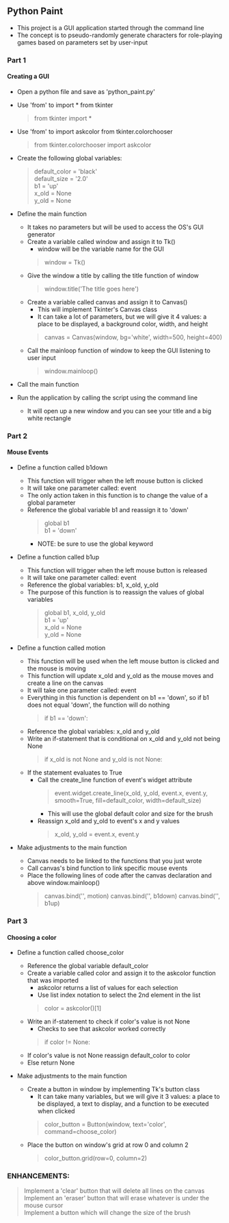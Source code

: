## Python Paint
- This project is a GUI application started through the command line
- The concept is to pseudo-randomly generate characters for role-playing games based on parameters set by user-input

### Part 1
#### Creating a GUI
- Open a python file and save as 'python_paint.py'
- Use 'from' to import * from tkinter
    > from tkinter import *
- Use 'from' to import askcolor from tkinter.colorchooser
    > from tkinter.colorchooser import askcolor
    
- Create the following global variables:
    > default_color = 'black'   
    > default_size = '2.0'      
    > b1 = 'up'   
    > x_old = None   
    > y_old = None   

- Define the main function
    - It takes no parameters but will be used to access the OS's GUI generator
    - Create a variable called window and assign it to Tk()
        - window will be the variable name for the GUI
        > window = Tk()
    - Give the window a title by calling the title function of window
        > window.title('The title goes here')
    - Create a variable called canvas and assign it to Canvas()
        - This will implement Tkinter's Canvas class
        - It can take a lot of parameters, but we will give it 4 values: a place to be displayed, a background color, width, and height
        > canvas = Canvas(window, bg='white', width=500, height=400)   
    - Call the mainloop function of window to keep the GUI listening to user input
        > window.mainloop()   

- Call the main function 

- Run the application by calling the script using the command line
    - It will open up a new window and you can see your title and a big white rectangle


### Part 2
#### Mouse Events
- Define a function called b1down
    - This function will trigger when the left mouse button is clicked
    - It will take one parameter called: event
    - The only action taken in this function is to change the value of a global parameter
    - Reference the global variable b1 and reassign it to 'down'
        > global b1   
        > b1 = 'down'   
        - NOTE: be sure to use the global keyword

- Define a function called b1up
    - This function will trigger when the left mouse button is released
    - It will take one parameter called: event
    - Reference the global variables: b1, x_old, y_old
    - The purpose of this function is to reassign the values of global variables
        > global b1, x_old, y_old  
        > b1 = 'up'  
        > x_old = None  
        > y_old = None  

- Define a function called motion
    - This function will be used when the left mouse button is clicked and the mouse is moving
    - This function will update x_old and y_old as the mouse moves and create a line on the canvas
    - It will take one parameter called: event
    - Everything in this function is dependent on b1 == 'down', so if b1 does not equal 'down', the function will do nothing
        > if b1 == 'down':
    - Reference the global variables: x_old and y_old
    - Write an if-statement that is conditional on x_old and y_old not being None
        > if x_old is not None and y_old is not None:
    - If the statement evaluates to True
        - Call the create_line function of event's widget attribute
            > event.widget.create_line(x_old, y_old, event.x, event.y, smooth=True, fill=default_color, width=default_size)  
            - This will use the global default color and size for the brush
        - Reassign x_old and y_old to event's x and y values
            > x_old, y_old = event.x, event.y  
        
- Make adjustments to the main function
    - Canvas needs to be linked to the functions that you just wrote
    - Call canvas's bind function to link specific mouse events
    - Place the following lines of code after the canvas declaration and above window.mainloop()
        > canvas.bind('<Motion>', motion)
        > canvas.bind('<ButtonPress-1>', b1down)
        > canvas.bind('<ButtonRelease-1>', b1up)


### Part 3
#### Choosing a color
- Define a function called choose_color
    - Reference the global variable default_color
    - Create a variable called color and assign it to the askcolor function that was imported 
        - askcolor returns a list of values for each selection
        - Use list index notation to select the 2nd element in the list
        > color = askcolor()[1]
    - Write an if-statement to check if color's value is not None
        - Checks to see that askcolor worked correctly
        > if color != None:
    - If color's value is not None reassign default_color to color
    - Else return None

- Make adjustments to the main function
    - Create a button in window by implementing Tk's button class
        - It can take many variables, but we will give it 3 values: a place to be displayed, a text to display, and a function to be executed when clicked
        > color_button = Button(window, text='color', command=choose_color)
    - Place the button on window's grid at row 0 and column 2
        > color_button.grid(row=0, column=2)




### ENHANCEMENTS: 

> Implement a 'clear' button that will delete all lines on the canvas   
> Implement an 'eraser' button that will erase whatever is under the mouse cursor  
> Implement a button which will change the size of the brush   


